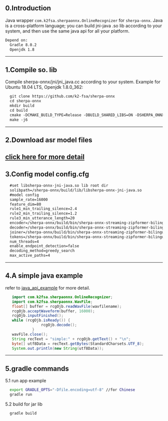
0.Introduction
---
Java wrapper `com.k2fsa.sherpaonnx.OnlineRecognizer` for `sherpa-onnx`. Java is a cross-platform language; you can build jni-java .so lib according to your system, and then use the same java api for all your platform.
``` xml
Depend on:
  Gradle 8.0.2 
  Openjdk 1.8
```
---
1.Compile so. lib
---
Compile sherpa-onnx/jni/jni_java.cc according to your system.
Example for Ubuntu 18.04 LTS, Openjdk 1.8.0_362:
``` xml
  git clone https://github.com/k2-fsa/sherpa-onnx
  cd sherpa-onnx
  mkdir build
  cd build
  cmake -DCMAKE_BUILD_TYPE=Release -DBUILD_SHARED_LIBS=ON -DSHERPA_ONNX_ENABLE_JNI=ON ..
  make -j6
```
---
2.Download asr model files
---
[click here for more detail](https://k2-fsa.github.io/sherpa/onnx/pretrained_models/index.html)
---
3.Config model config.cfg
---
``` xml
  #set libsherpa-onnx-jni-java.so lib root dir
  solibpath=/sherpa-onnx/build/lib/libsherpa-onnx-jni-java.so  
  #model config  
  sample_rate=16000                  
  feature_dim=80
  rule1_min_trailing_silence=2.4
  rule2_min_trailing_silence=1.2
  rule3_min_utterance_length=20
  encoder=/sherpa-onnx/build/bin/sherpa-onnx-streaming-zipformer-bilingual-zh-en-2023-02-20/encoder-epoch-99-avg-1.onnx
  decoder=/sherpa-onnx/build/bin/sherpa-onnx-streaming-zipformer-bilingual-zh-en-2023-02-20/decoder-epoch-99-avg-1.onnx
  joiner=/sherpa-onnx/build/bin/sherpa-onnx-streaming-zipformer-bilingual-zh-en-2023-02-20/joiner-epoch-99-avg-1.onnx
  tokens=/sherpa-onnx/build/bin/sherpa-onnx-streaming-zipformer-bilingual-zh-en-2023-02-20/tokens.txt
  num_threads=4
  enable_endpoint_detection=false
  decoding_method=greedy_search
  max_active_paths=4
```
---
4.A simple java example
---
refer to [java_api_example](https://github.com/zhaomingwork/sherpa-onnx/blob/java-wrapper-support/sherpa-onnx/java/app/src/main/java/com/k2fsa/sherpaonnx/java_api_example/RcgExampleForFile.java) for more detail.
``` java
   import com.k2fsa.sherpaonnx.OnlineRecognizer;
   import com.k2fsa.sherpaonnx.WavFile;
   float[] buffer = rcgOjb.readWavFile(wavfilename);  
   rcgOjb.acceptWaveform(buffer, 16000);
   rcgOjb.inputFinished();
   while (rcgOjb.isReady()) {
                rcgOjb.decode();
            }
   wavFile.close();
   String recText = "simple:" + rcgOjb.getText() + "\n";
   byte[] utf8Data = recText.getBytes(StandardCharsets.UTF_8);
   System.out.println(new String(utf8Data));

```
---
5.gradle commands
---
5.1 run app example
``` bash
  export GRADLE_OPTS="-Dfile.encoding=utf-8" //for Chinese 
  gradle run
  ```
5.2 build for jar lib
``` bash
  gradle build 

